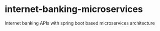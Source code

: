 # internet-banking-microservices
Internet banking APIs with spring boot based microservices architecture
